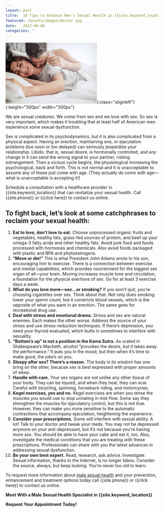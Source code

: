```yaml
---
layout: post
title:  10 Tips to Enhance Men’s Sexual Health in {{site.keyword_location}}
featured: /assets/images/doctor.jpg
date:   2017-06-08
categories: ''
---
```

![10 Tips to Enhance Men’s Sexual Health in {{site.keyword_location}}](/assets/images/erectile-dysfunction.jpg){:class="alignleft"}{:height="300px" width="300px"}
<p>We are sexual creatures. We come from sex and we love with sex. So sex is very important, which makes it troubling that at least half of American men experience some sexual dysfunction.</p>
<p>Sex is complicated in its psychodynamics, but it is also complicated from a physical aspect. Having an erection, maintaining one, or ejaculation problems (too soon or too delayed) can seriously jeopardize your relationship. Libido, that is, sexual desire, is hormonally controlled, and any change in it can send the wrong signal to your partner, risking estrangement. Then a vicious cycle begins, the physiological increasing the psychological, back and forth. This is not normal and it is unacceptable to assume any of these just come with age. (They actually do come with age—what is unacceptable is accepting it!)</p>
<p>Schedule a consultation with a healthcare provider in {{site.keyword_location}} that can revitalize your sexual health. Call {{site.phone}} or {{click here}} to contact us online.</p>
<h2>To fight back, let’s look at some catchphrases to reclaim your sexual health:</h2>
<ol type="1.">
  <li><strong>Eat to love, don’t love to eat.</strong> Choose unprocessed organic fruits and vegetables, healthy fats, grass-fed sources of protein, and beef up your omega-3 fatty acids and other healthy fats. Avoid junk food and foods processed with hormones and chemicals. Also avoid foods packaged with plastic and BPA and phytoestrogens.</li>
<li><strong>“Move or die!”</strong> This is what President John Adams wrote to his son, encouraging him to exercise. There is a connection between exercise and mental capabilities, which provides nourishment for the biggest sex organ of all—your brain. Moving increases muscle tone and circulation, a foundation for the physical exertions of sex. Go for at least 3 exercise days a week.</li>
  <li><strong>What do you love more—sex…or smoking?</strong> If you won’t quit, you’re choosing cigarettes over sex. Think about that. Not only does smoking lower your sperm count, but it constricts blood vessels, which is the opposite of what you want in an erection. The same goes for recreational drug use.</li>
  <li><strong>Deal with stress and emotional drama.</strong> Stress and sex are natural enemies. Each makes the other worse. Address the source of your stress and use stress-reduction techniques. If there’s depression, you need your thyroid evaluated, which butts in sometimes to interfere with sexuality.</li>
  <li><strong>“Bottom’s up” is not a position in the Kama Sutra.</strong> As orated in Shakespeare’s Macbeth, alcohol “provokes the desire, but it takes away the performance.” It puts you in the mood, but then when it’s time to make good, the joke’s on you.</li>
  <li><strong>Sleepy after sex? There’s a reason.</strong> The body in its wisdom has one bring on the other, because sex is best expressed with proper amounts of sleep.</li> 
  <li><strong>Handle with care.</strong> Your sex organs are not unlike any other tissue of your body. They can be injured, and when they heal, they can scar. Careful with bicycling, spinning, horseback riding, and motorcycles.</li>
  <li><strong>Kegel exercises, yes and no.</strong> Kegel exercises are when you tense the muscles you would use to stop urinating in mid-flow. Some say they strengthen the muscles for ejaculatory control, but this is not true. However, they can make you more sensitive to the automatic contractions that accompany ejaculation, heightening the experience.</li>
  <li><strong>Consider your prescriptions.</strong> Some will interfere with sexual ability. A lot! Talk to your doctor and tweak your meds. You may not be depressed anymore on your anti-depressant, but it’s not because you’re having more sex. You should be able to have your cake and eat it, too. Also, investigate the medical conditions that you are treating with these prescriptions. Professionals can share with you the latest advances in addressing sexual dysfunction.</li>
  <li><strong>Be your own best expert.</strong> Read, research, ask advice. Investigate. Sexual information, thanks to the Internet, is no longer taboo. Consider the source, always, but keep looking. You’re never too old to learn. </li>
  </ol>
<p>To request more information about <u>male sexual health</u> and your prevention, enhancement and treatment options today call {{site.phone}} or {{click here}} to contact us online.</p>
<p><strong>Meet With a Male Sexual Health Specialist in {{site.keyword_location}}</strong></p>
<p><strong>Request Your Appointment Today!</strong></p>

